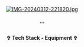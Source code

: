 <div align="center"> 




[![IMG-20240312-221820.jpg](https://i.postimg.cc/KjFR3CQR/IMG-20240312-221820.jpg)](https://postimg.cc/Pp3tB3gj)




<h3 align="center">  </h3>
<p align="center"> "" </p>
<p align="center">  </p>








<h4 align="center"> ✞ Tech Stack - Equipment ✞ </h4>
<p align="center">
  <a href="https://skillicons.dev%22%3E/
    <img src="https://skillicons.dev/icons?i=discord,unity,godot&perline=14" />

  </a>
</p>
</div>
